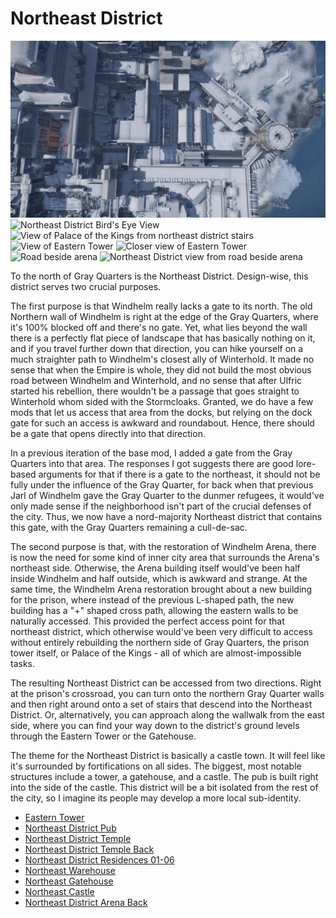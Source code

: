 # Northeast District

![](/windhelm/pics/northeastdistrictoverview.png?raw=true "Northeast District Overview")
![](/windhelm/pics/northeastdistrictbirdseye.png?raw=true "Northeast District Bird's Eye View")
![](/windhelm/pics/northeaststairpalaceview.png?raw=true "View of Palace of the Kings from northeast district stairs")
![](/windhelm/pics/easterntower1.png?raw=true "View of Eastern Tower")
![](/windhelm/pics/easterntower2.png?raw=true "Closer view of Eastern Tower")
![](/windhelm/pics/arenasideroad.png?raw=true "Road beside arena")
![](/windhelm/pics/northeastdistrictroadview.png?raw=true "Northeast District view from road beside arena")


To the north of Gray Quarters is the Northeast District. Design-wise, this district serves two crucial purposes.

The first purpose is that Windhelm really lacks a gate to its north. The old Northern wall of Windhelm is right at the edge of the Gray Quarters, where it's 100% blocked off and there's no gate. Yet, what lies beyond the wall there is a perfectly flat piece of landscape that has basically nothing on it, and if you travel further down that direction, you can hike yourself on a much straighter path to Windhelm's closest ally of Winterhold. It made no sense that when the Empire is whole, they did not build the most obvious road between Windhelm and Winterhold, and no sense that after Ulfric started his rebellion, there wouldn't be a passage that goes straight to Winterhold whom sided with the Stormcloaks. Granted, we do have a few mods that let us access that area from the docks, but relying on the dock gate for such an access is awkward and roundabout. Hence, there should be a gate that opens directly into that direction.

In a previous iteration of the base mod, I added a gate from the Gray Quarters into that area. The responses I got suggests there are good lore-based arguments for that if there is a gate to the northeast, it should not be fully under the influence of the Gray Quarter, for back when that previous Jarl of Windhelm gave the Gray Quarter to the dunmer refugees, it would've only made sense if the neighborhood isn't part of the crucial defenses of the city. Thus, we now have a nord-majority Northeast district that contains this gate, with the Gray Quarters remaining a cull-de-sac.

The second purpose is that, with the restoration of Windhelm Arena, there is now the need for some kind of inner city area that surrounds the Arena's northeast side. Otherwise, the Arena building itself would've been half inside Windhelm and half outside, which is awkward and strange. At the same time, the Windhelm Arena restoration brought about a new building for the prison, where instead of the previous L-shaped path, the new building has a "+" shaped cross path, allowing the eastern walls to be naturally accessed. This provided the perfect access point for that northeast district, which otherwise would've been very difficult to access without entirely rebuilding the northern side of Gray Quarters, the prison tower itself, or Palace of the Kings - all of which are almost-impossible tasks.

The resulting Northeast District can be accessed from two directions. Right at the prison's crossroad, you can turn onto the northern Gray Quarter walls and then right around onto a set of stairs that descend into the Northeast District. Or, alternatively, you can approach along the wallwalk from the east side, where you can find your way down to the district's ground levels through the Eastern Tower or the Gatehouse.

The theme for the Northeast District is basically a castle town. It will feel like it's surrounded by fortifications on all sides. The biggest, most notable structures include a tower, a gatehouse, and a castle. The pub is built right into the side of the castle. This district will be a bit isolated from the rest of the city, so I imagine its people may develop a more local sub-identity.

* [Eastern Tower](/windhelm/details/northeast/tower.md)
* [Northeast District Pub](/windhelm/details/northeast/pub.md)
* [Northeast District Temple](/windhelm/details/northeast/temple.md)
* [Northeast District Temple Back](/windhelm/details/northeast/templeback.md)
* [Northeast District Residences 01-06](/windhelm/details/northeast/residences.md)
* [Northeast Warehouse](/windhelm/details/northeast/warehouse.md)
* [Northeast Gatehouse](/windhelm/details/northeast/gatehouse.md)
* [Northeast Castle](/windhelm/details/northeast/castle.md)
* [Northeast District Arena Back](/windhelm/details/northeast/arenaback.md)